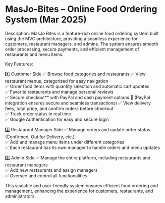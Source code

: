 # MasJo-Bites – Online Food Ordering System (Mar 2025)

Description: 
MasJo Bites is a feature-rich online food ordering system built using the MVC architecture, providing a seamless experience for customers, restaurant managers, and admins. The system ensures smooth order processing, secure payments, and efficient management of restaurants and menu items.  

Key Features: 

1️⃣ Customer Side 
✅ Browse food categories and restaurants
✅ View restaurant menus, categorized for easy navigation  
✅ Order food items with quantity selection and automatic cart updates  
✅ Favorite restaurants and manage personal reviews  
✅ Secure checkout** with PayPal and cash payment options 🔹 (PayPal integration ensures secure and seamless transactions)
✅ View delivery fees, total price, and confirm orders before checkout  
✅ Track order status in real time  
✅ Google Authentication for easy and secure login  

2️⃣ Restaurant Manager Side
✅ Manage orders and update order status (Confirmed, Out for Delivery, etc.)  
✅ Add and manage menu items under different categories  
✅ Each restaurant has its own manager to handle orders and menu updates  

3️⃣ Admin Side 
✅ Manage the entire platform, including restaurants and restaurant managers  
✅ Add new restaurants and assign managers  
✅ Oversee and control all functionalities  

This scalable and user-friendly system ensures efficient food ordering and management, enhancing the experience for customers, restaurants, and administrators.
